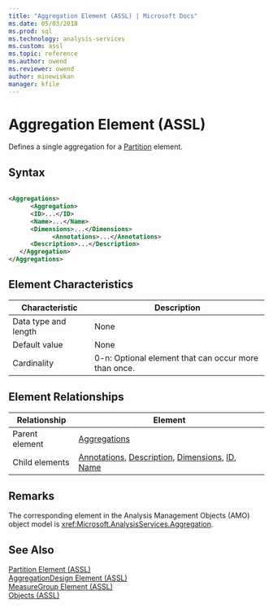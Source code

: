 ```yaml
---
title: "Aggregation Element (ASSL) | Microsoft Docs"
ms.date: 05/03/2018
ms.prod: sql
ms.technology: analysis-services
ms.custom: assl
ms.topic: reference
ms.author: owend
ms.reviewer: owend
author: minewiskan
manager: kfile
---
```

# Aggregation Element (ASSL)

  Defines a single aggregation for a [Partition](objects/partition-element-assl.md) element.  
  
## Syntax  
  
```xml  
  
<Aggregations>  
      <Aggregation>  
      <ID>...</ID>  
      <Name>...</Name>  
      <Dimensions>...</Dimensions>  
            <Annotations>...</Annotations>  
      <Description>...</Description>  
   </Aggregation>  
</Aggregations>  
```  
  
## Element Characteristics  
  
|Characteristic|Description|  
|--------------------|-----------------|  
|Data type and length|None|  
|Default value|None|  
|Cardinality|0-n: Optional element that can occur more than once.|  
  
## Element Relationships  
  
|Relationship|Element|  
|------------------|-------------|  
|Parent element|[Aggregations](collections/aggregations-element-assl.md)|  
|Child elements|[Annotations](collections/annotations-element-assl.md), [Description](properties/description-element-assl.md), [Dimensions](collections/dimensions-element-assl.md), [ID](properties/id-element-assl.md), [Name](properties/name-element-assl.md)|  
  
## Remarks  
 The corresponding element in the Analysis Management Objects (AMO) object model is <xref:Microsoft.AnalysisServices.Aggregation>.  
  
## See Also  
 [Partition Element &#40;ASSL&#41;](objects/partition-element-assl.md)   
 [AggregationDesign Element &#40;ASSL&#41;](objects/aggregationdesign-element-assl.md)   
 [MeasureGroup Element &#40;ASSL&#41;](objects/measuregroup-element-assl.md)   
 [Objects &#40;ASSL&#41;](objects/objects-assl.md)  
  
  
